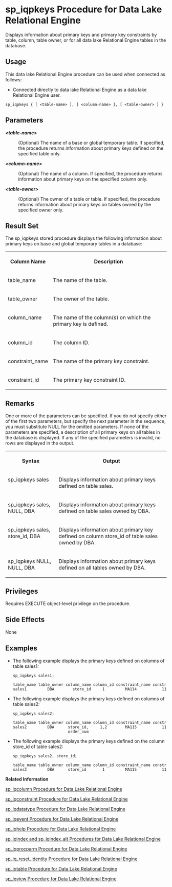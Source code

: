 <!-- loioa5b1c11384f210159aebaa53583740fc -->

# sp\_iqpkeys Procedure for Data Lake Relational Engine

Displays information about primary keys and primary key constraints by table, column, table owner, or for all data lake Relational Engine tables in the database.



<a name="loioa5b1c11384f210159aebaa53583740fc__section_umy_gqn_14b"/>

## Usage

This data lake Relational Engine procedure can be used when connected as follows:

-   Connected directly to data lake Relational Engine as a data lake Relational Engine user.



```
sp_iqpkeys { [ <table-name> ], [ <column-name> ], [ <table-owner> ] }
```



<a name="loioa5b1c11384f210159aebaa53583740fc__iq_refbb_1696"/>

## Parameters


<dl>
<dt><b>

*<table-name\>*

</b></dt>
<dd>

\(Optional\) The name of a base or global temporary table. If specified, the procedure returns information about primary keys defined on the specified table only.



</dd><dt><b>

*<column-name\>*

</b></dt>
<dd>

\(Optional\) The name of a column. If specified, the procedure returns information about primary keys on the specified column only.



</dd><dt><b>

*<table-owner\>*

</b></dt>
<dd>

\(Optional\) The owner of a table or table. If specified, the procedure returns information about primary keys on tables owned by the specified owner only.



</dd>
</dl>



<a name="loioa5b1c11384f210159aebaa53583740fc__section_gkl_3t4_nbb"/>

## Result Set

The sp\_iqpkeys stored procedure displays the following information about primary keys on base and global temporary tables in a database:


<table>
<tr>
<th valign="top">

Column Name

</th>
<th valign="top">

Description

</th>
</tr>
<tr>
<td valign="top">

table\_name

</td>
<td valign="top">

The name of the table.

</td>
</tr>
<tr>
<td valign="top">

table\_owner

</td>
<td valign="top">

The owner of the table.

</td>
</tr>
<tr>
<td valign="top">

column\_name

</td>
<td valign="top">

The name of the column\(s\) on which the primary key is defined.

</td>
</tr>
<tr>
<td valign="top">

column\_id

</td>
<td valign="top">

The column ID.

</td>
</tr>
<tr>
<td valign="top">

constraint\_name

</td>
<td valign="top">

The name of the primary key constraint.

</td>
</tr>
<tr>
<td valign="top">

constraint\_id

</td>
<td valign="top">

The primary key constraint ID.

</td>
</tr>
</table>



<a name="loioa5b1c11384f210159aebaa53583740fc__section_fsj_ht4_nbb"/>

## Remarks

One or more of the parameters can be specified. If you do not specify either of the first two parameters, but specify the next parameter in the sequence, you must substitute NULL for the omitted parameters. If none of the parameters are specified, a description of all primary keys on all tables in the database is displayed. If any of the specified parameters is invalid, no rows are displayed in the output.


<table>
<tr>
<th valign="top">

Syntax

</th>
<th valign="top">

Output

</th>
</tr>
<tr>
<td valign="top">

sp\_iqpkeys sales

</td>
<td valign="top">

Displays information about primary keys defined on table sales.

</td>
</tr>
<tr>
<td valign="top">

sp\_iqpkeys sales, NULL, DBA

</td>
<td valign="top">

Displays information about primary keys defined on table sales owned by DBA.

</td>
</tr>
<tr>
<td valign="top">

sp\_iqpkeys sales, store\_id, DBA

</td>
<td valign="top">

Displays information about primary key defined on column store\_id of table sales owned by DBA.

</td>
</tr>
<tr>
<td valign="top">

sp\_iqpkeys NULL, NULL, DBA

</td>
<td valign="top">

Displays information about primary keys defined on all tables owned by DBA.

</td>
</tr>
</table>



<a name="loioa5b1c11384f210159aebaa53583740fc__iq_refbb_1695"/>

## Privileges

Requires EXECUTE object-level privilege on the procedure.



## Side Effects

None



<a name="loioa5b1c11384f210159aebaa53583740fc__iq_refbb_1701"/>

## Examples

-   The following example displays the primary keys defined on columns of table sales1:

    ```
    sp_iqpkeys sales1;
    
    table_name table_owner column_name column_id constraint_name constraint_id
    sales1         DBA        store_id     1         MA114           114
    ```

-   The following example displays the primary keys defined on columns of table sales2:

    ```
    sp_iqpkeys sales2;
    
    table_name table_owner column_name column_id constraint_name constraint_id
    sales2         DBA      store_id,     1,2        MA115           115
                            order_num
    ```

-   The following example displays the primary keys defined on the column store\_id of table sales2:

    ```
    sp_iqpkeys sales2, store_id;
    
    table_name table_owner column_name column_id constraint_name constraint_id
    sales2         DBA      store_id       1         MA115           115
    ```


**Related Information**  


[sp\_iqcolumn Procedure for Data Lake Relational Engine](sp-iqcolumn-procedure-for-data-lake-relational-engine-a59eafa.md "Displays information about columns in a database.")

[sp\_iqconstraint Procedure for Data Lake Relational Engine](sp-iqconstraint-procedure-for-data-lake-relational-engine-a5a0395.md "Lists referential integrity constraints defined using CREATE TABLE or ALTER TABLE for the specified table or column.")

[sp\_iqdatatype Procedure for Data Lake Relational Engine](sp-iqdatatype-procedure-for-data-lake-relational-engine-a5a247c.md "Displays information about system data types and user-defined data types.")

[sp\_iqevent Procedure for Data Lake Relational Engine](sp-iqevent-procedure-for-data-lake-relational-engine-a5a872a.md "Displays information about system and user-defined events.")

[sp\_iqhelp Procedure for Data Lake Relational Engine](sp-iqhelp-procedure-for-data-lake-relational-engine-a5a978b.md "Displays information about system and user-defined objects and data types.")

[sp\_iqindex and sp\_iqindex\_alt Procedures for Data Lake Relational Engine](sp-iqindex-and-sp-iqindex-alt-procedures-for-data-lake-relational-engine-a5aa7ea.md "Lists information about indexes.")

[sp\_iqprocparm Procedure for Data Lake Relational Engine](sp-iqprocparm-procedure-for-data-lake-relational-engine-a5b2c2d.md "Displays information about stored procedure parameters, including result set variables and SQLSTATE/SQLCODE error values.")

[sp\_iq\_reset\_identity Procedure for Data Lake Relational Engine](sp-iq-reset-identity-procedure-for-data-lake-relational-engine-a5b4402.md "Sets the seed of the Identity/Autoincrement column associated with the specified table to the specified value.")

[sp\_iqtable Procedure for Data Lake Relational Engine](sp-iqtable-procedure-for-data-lake-relational-engine-a5b959d.md "Displays information about tables in the database.")

[sp\_iqview Procedure for Data Lake Relational Engine](sp-iqview-procedure-for-data-lake-relational-engine-a5bdee7.md "Displays information about views in a database.")

